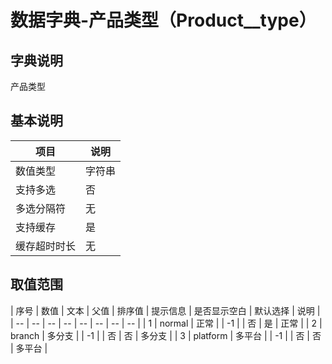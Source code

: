 # 数据字典-产品类型（Product__type）
## 字典说明
产品类型

## 基本说明
| 项目 | 说明 |
| -- | -- |
| 数值类型 | 字符串 |
| 支持多选 | 否 |
| 多选分隔符 | 无 |
| 支持缓存 | 是 |
| 缓存超时时长 | 无 |

## 取值范围
| 序号 | 数值 | 文本 | 父值 | 排序值 | 提示信息 | 是否显示空白 | 默认选择 | 说明 |
| -- | -- | -- | -- | -- | -- | -- | -- |
| 1 | normal | 正常 |  | -1 |  | 否 | 是 | 正常 |
| 2 | branch | 多分支 |  | -1 |  | 否 | 否 | 多分支 |
| 3 | platform | 多平台 |  | -1 |  | 否 | 否 | 多平台 |

